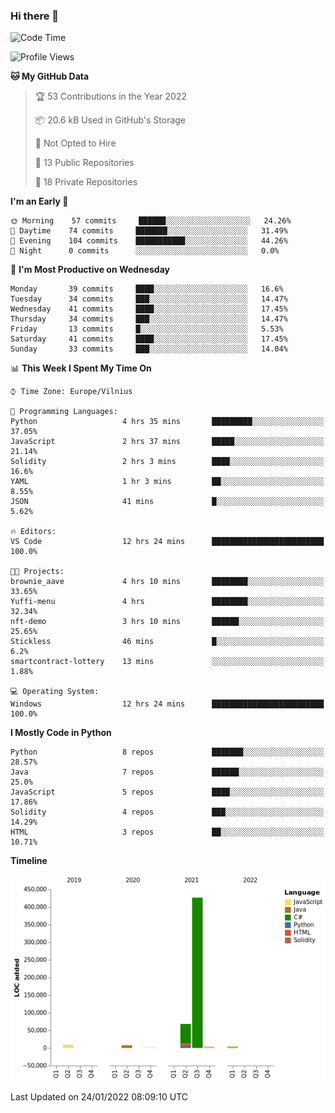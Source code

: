 ### Hi there 👋

<!--START_SECTION:waka-->
![Code Time](http://img.shields.io/badge/Code%20Time-550%20hrs%2011%20mins-blue)

![Profile Views](http://img.shields.io/badge/Profile%20Views-0-blue)

**🐱 My GitHub Data** 

> 🏆 53 Contributions in the Year 2022
 > 
> 📦 20.6 kB Used in GitHub's Storage 
 > 
> 🚫 Not Opted to Hire
 > 
> 📜 13 Public Repositories 
 > 
> 🔑 18 Private Repositories  
 > 
**I'm an Early 🐤** 

```text
🌞 Morning    57 commits     ██████░░░░░░░░░░░░░░░░░░░   24.26% 
🌆 Daytime    74 commits     ███████░░░░░░░░░░░░░░░░░░   31.49% 
🌃 Evening    104 commits    ███████████░░░░░░░░░░░░░░   44.26% 
🌙 Night      0 commits      ░░░░░░░░░░░░░░░░░░░░░░░░░   0.0%

```
📅 **I'm Most Productive on Wednesday** 

```text
Monday       39 commits     ████░░░░░░░░░░░░░░░░░░░░░   16.6% 
Tuesday      34 commits     ███░░░░░░░░░░░░░░░░░░░░░░   14.47% 
Wednesday    41 commits     ████░░░░░░░░░░░░░░░░░░░░░   17.45% 
Thursday     34 commits     ███░░░░░░░░░░░░░░░░░░░░░░   14.47% 
Friday       13 commits     █░░░░░░░░░░░░░░░░░░░░░░░░   5.53% 
Saturday     41 commits     ████░░░░░░░░░░░░░░░░░░░░░   17.45% 
Sunday       33 commits     ███░░░░░░░░░░░░░░░░░░░░░░   14.04%

```


📊 **This Week I Spent My Time On** 

```text
⌚︎ Time Zone: Europe/Vilnius

💬 Programming Languages: 
Python                   4 hrs 35 mins       █████████░░░░░░░░░░░░░░░░   37.05% 
JavaScript               2 hrs 37 mins       █████░░░░░░░░░░░░░░░░░░░░   21.14% 
Solidity                 2 hrs 3 mins        ████░░░░░░░░░░░░░░░░░░░░░   16.6% 
YAML                     1 hr 3 mins         ██░░░░░░░░░░░░░░░░░░░░░░░   8.55% 
JSON                     41 mins             █░░░░░░░░░░░░░░░░░░░░░░░░   5.62%

🔥 Editors: 
VS Code                  12 hrs 24 mins      █████████████████████████   100.0%

🐱‍💻 Projects: 
brownie_aave             4 hrs 10 mins       ████████░░░░░░░░░░░░░░░░░   33.65% 
Yuffi-menu               4 hrs               ████████░░░░░░░░░░░░░░░░░   32.34% 
nft-demo                 3 hrs 10 mins       ██████░░░░░░░░░░░░░░░░░░░   25.65% 
Stickless                46 mins             █░░░░░░░░░░░░░░░░░░░░░░░░   6.2% 
smartcontract-lottery    13 mins             ░░░░░░░░░░░░░░░░░░░░░░░░░   1.88%

💻 Operating System: 
Windows                  12 hrs 24 mins      █████████████████████████   100.0%

```

**I Mostly Code in Python** 

```text
Python                   8 repos             ███████░░░░░░░░░░░░░░░░░░   28.57% 
Java                     7 repos             ██████░░░░░░░░░░░░░░░░░░░   25.0% 
JavaScript               5 repos             ████░░░░░░░░░░░░░░░░░░░░░   17.86% 
Solidity                 4 repos             ███░░░░░░░░░░░░░░░░░░░░░░   14.29% 
HTML                     3 repos             ██░░░░░░░░░░░░░░░░░░░░░░░   10.71%

```


**Timeline**

![Chart not found](https://raw.githubusercontent.com/BenasVolkovas/BenasVolkovas/main/charts/bar_graph.png) 


 Last Updated on 24/01/2022 08:09:10 UTC
<!--END_SECTION:waka-->
